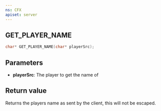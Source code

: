 ```yaml
---
ns: CFX
apiset: server
---
```

## GET_PLAYER_NAME

```c
char* GET_PLAYER_NAME(char* playerSrc);
```


## Parameters
* **playerSrc**: The player to get the name of

## Return value
Returns the players name as sent by the client, this will not be escaped.

